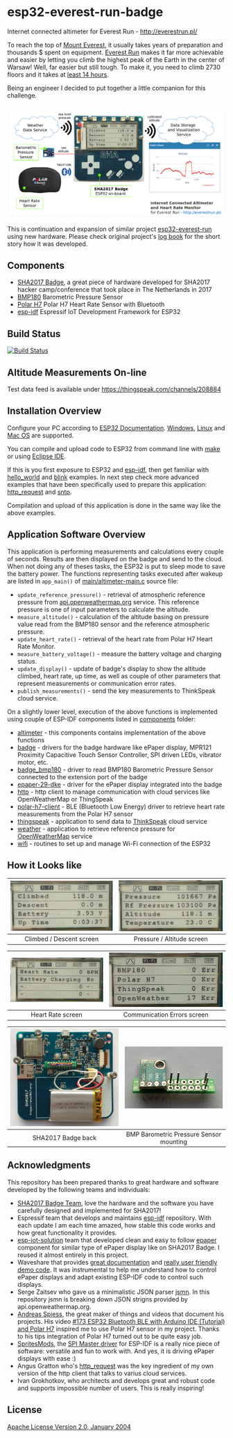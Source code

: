 # esp32-everest-run-badge

Internet connected altimeter for Everest Run - http://everestrun.pl/

To reach the top of [Mount Everest](https://en.wikipedia.org/wiki/Mount_Everest), it usually takes years of preparation and thousands $ spent on equipment. [Everest Run](http://everestrun.pl/) makes it far more achievable and easier by letting you climb the highest peak of the Earth in the center of Warsaw! Well, far easier but still tough. To make it, you need to climb 2730 floors and it takes at [least 14 hours](http://everestrun.pl/wyniki-on-line-mer-2016/).

Being an engineer I decided to put together a little companion for this challenge.

![alt text](pictures/esp32-everest-run-badge-data-flow.png "Internet connected altimeter with heart rate monitor")

This is continuation and expansion of similar project [esp32-everest-run](https://github.com/krzychb/esp32-everest-run) using new hardware. Please check original project's [log book](https://github.com/krzychb/esp32-everest-run/blob/master/log-book.md) for the short story how it was developed.

## Components

* [SHA2017 Badge](https://twitter.com/sha2017badge), a great piece of hardware developed for SHA2017 hacker camp/conference that took place in The Netherlands in 2017
* [BMP180](https://www.bosch-sensortec.com/bst/products/all_products/bmp180) Barometric Pressure Sensor
* [Polar H7](http://www.trustedreviews.com/reviews/polar-h7-heart-rate-sensor) Polar H7 Heart Rate Sensor with Bluetooth
* [esp-idf](https://github.com/espressif/esp-idf) Espressif IoT Development Framework for ESP32

## Build Status

[![Build Status](https://travis-ci.org/krzychb/esp32-everest-run-badge.svg?branch=master)](https://travis-ci.org/krzychb/esp32-everest-run-badge)

## Altitude Measurements On-line

Test data feed is available under https://thingspeak.com/channels/208884

## Installation Overview

Configure your PC according to [ESP32 Documentation](http://esp-idf.readthedocs.io/en/latest/?badge=latest). [Windows](http://esp-idf.readthedocs.io/en/latest/get-started/windows-setup.html), [Linux](http://esp-idf.readthedocs.io/en/latest/get-started/linux-setup.html) and [Mac OS](http://esp-idf.readthedocs.io/en/latest/get-started/macos-setup.html) are supported.

You can compile and upload code to ESP32 from command line with [make](http://esp-idf.readthedocs.io/en/latest/get-started/make-project.html) or using [Eclipse IDE](http://esp-idf.readthedocs.io/en/latest/get-started/eclipse-setup.html).

If this is you first exposure to ESP32 and [esp-idf](https://github.com/espressif/esp-idf), then get familiar with [hello_world](https://github.com/espressif/esp-idf/tree/master/examples/get-started/hello_world) and [blink](https://github.com/espressif/esp-idf/tree/master/examples/get-started/blink) examples. In next step check more advanced examples that have been specifically used to prepare this application: [http_request](https://github.com/espressif/esp-idf/tree/master/examples/protocols/http_request) and [sntp](https://github.com/espressif/esp-idf/tree/master/examples/protocols/sntp).

Compilation and upload of this application is done in the same way like the above examples.

## Application Software Overview

This application is performing measurements and calculations every couple of seconds. Results are then displayed on the badge and send to the cloud. When not doing any of theses tasks, the ESP32 is put to sleep mode to save the battery power. The functions representing tasks executed after wakeup are listed in `app_main()` of [main/altimeter-main.c](main/altimeter-main.c) source file:

* `update_reference_pressure()` - retrieval of atmospheric reference pressure from [api.openweathermap.org](http://openweathermap.org/api) service. This reference pressure is one of input parameters to calculate the altitude.
* `measure_altitude()` - calculation of the altitude basing on pressure value read from the BMP180 sensor and the reference atmospheric pressure.
* `update_heart_rate()` - retrieval of the heart rate from Polar H7 Heart Rate Monitor.
* `measure_battery_voltage()` - measure the battery voltage and charging status.
* `update_display()` - update of badge's display to show the altitude climbed, heart rate, up time, as well as couple of other parameters that represent measurements or communication error rates.
* `publish_measurements()` - send the key measurements to ThinkSpeak cloud service.

On a slightly lower level, execution of the above functions is implemented using couple of ESP-IDF components listed in [components](components) folder:

* [altimeter](components/altimeter) - this components contains implementation of the above functions
* [badge](components/badge) - drivers for the badge hardware like ePaper display, MPR121 Proximity Capacitive Touch
Sensor Controller, SPI driven LEDs, vibrator motor, etc.
* [badge_bmp180](components/badge_bmp180) - driver to read BMP180 Barometric Pressure Sensor connected to the extension port of the badge
* [epaper-29-dke](components/epaper-29-dke) - driver for the ePaper display integrated into the badge
* [http](components/http) - http client to manage communication with cloud services like OpenWeatherMap or ThingSpeak
* [polar-h7-client](components/polar-h7-client) - BLE (Bluetooth Low Energy) driver to retrieve heart rate measurements from the Polar H7 sensor
* [thingspeak](components/thingspeak) - application to send data to [ThinkSpeak](https://thingspeak.com/channels/208884) cloud service
* [weather](components/weather) - application to retrieve reference pressure for [OpenWeatherMap](http://openweathermap.org/api) service
* [wifi](components/wifi) - routines to set up and manage Wi-Fi connection of the ESP32

## How it Looks like

| ![alt text](pictures/screen-climbed-descent.jpg "Climbed / Descent screen") | ![alt text](pictures/screen-pressure-altitude.jpg "Pressure / Altitude screen") |
|:---:|:---:|
| Climbed / Descent screen | Pressure / Altitude screen |

| ![alt text](pictures/screen-heart-rate.jpg "Heart Rate screen") | ![alt text](pictures/screen-communication-errors.jpg "Communication Errors screen") |
|:---:|:---:|
| Heart Rate screen | Communication Errors screen |

| ![alt text](pictures/sha2017-badge-back.jpg "SHA2017 Badge back") | ![alt text](pictures/bmp180-sensor-mounting.jpg "BMP Barometric Pressure Sensor mounting") |
|:---:|:---:|
| SHA2017 Badge back | BMP Barometric Pressure Sensor mounting |

## Acknowledgments

This repository has been prepared thanks to great hardware and software developed by the following teams and individuals:

* [SHA2017 Badge Team](https://twitter.com/sha2017badge), love the hardware and the software you have carefully designed and implemented for SHA2017!
* Espressif team that develops and maintains [esp-idf](https://github.com/espressif/esp-idf)  repository. With each update I am each time amazed, how stable this code works and how great functionality it provides.
* [esp-iot-solution](https://github.com/espressif/esp-iot-solution) team that developed clean and easy to follow [epaper](https://github.com/espressif/esp-iot-solution/tree/master/components/spi_devices/epaper/test) component for similar type of ePaper display like on SHA2017 Badge. I reused it almost entirely in this project.
* Waveshare that provides [great documentation](https://www.waveshare.com/wiki/2.9inch_e-Paper_Module) and [really user friendly demo code](https://www.waveshare.com/wiki/File:2.9inch_e-Paper_Module_code.7z). It was instrumental to help me understand how to control ePaper displays and adapt existing ESP-IDF code to control such displays.
* Serge Zaitsev who gave us a minimalistic JSON parser [jsmn](https://github.com/zserge/jsmn). In this repository jsmn is breaking down JSON strigns provided by api.openweathermap.org.
* [Andreas Spiess](https://twitter.com/spiessa), the great maker of things and videos that document his projects. His video [#173 ESP32 Bluetooth BLE with Arduino IDE (Tutorial) and Polar H7](https://www.youtube.com/watch?v=2mePPqiocUE) inspired me to use Polar H7 sensor in my project. Thanks to his tips integration of Polar H7 turned out to be quite easy job.
* [SpritesMods](http://spritesmods.com/), the [SPI Master driver](https://esp-idf.readthedocs.io/en/latest/api-reference/peripherals/spi_master.html) for ESP-IDF is a really nice piece of software:  versatile and fun to work with. And yes, it is driving ePaper displays with ease :) 
* Angus Gratton who's [http_request](https://github.com/espressif/esp-idf/tree/master/examples/protocols/http_request) was the key ingredient of my own version of the http client that talks to varius cloud services.
* Ivan Grokhotkov, who architects and develops great and robust code and supports impossible number of users. This is really inspiring!

## License

[Apache License Version 2.0, January 2004](LICENSE)
